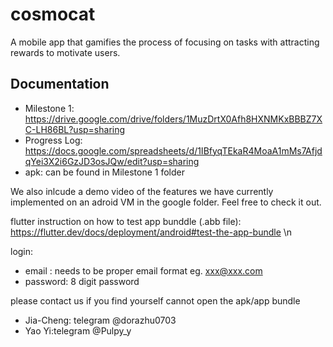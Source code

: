 # cosmocat

A mobile app that gamifies the process of focusing on tasks with attracting rewards to motivate users. 


## Documentation

- Milestone 1: https://drive.google.com/drive/folders/1MuzDrtX0Afh8HXNMKxBBBZ7XC-LH86BL?usp=sharing
- Progress Log: https://docs.google.com/spreadsheets/d/1IBfyqTEkaR4MoaA1mMs7AfjdqYei3X2i6GzJD3osJQw/edit?usp=sharing
- apk: can be found in Milestone 1 folder 

We also inlcude a demo video of the features we have currently implemented on an adroid VM in the google folder. Feel free to check it out. 

flutter instruction on how to test app bunddle (.abb file):
https://flutter.dev/docs/deployment/android#test-the-app-bundle \n

login:
- email : needs to be proper email format eg. xxx@xxx.com
- password: 8 digit password 

please contact us if you find yourself cannot open the apk/app bundle 
- Jia-Cheng: telegram @dorazhu0703
- Yao Yi:telegram @Pulpy_y
